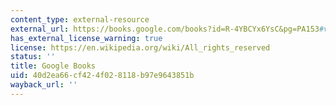 ```yaml
---
content_type: external-resource
external_url: https://books.google.com/books?id=R-4YBCYx6YsC&pg=PA153#v=onepage&q&f=false
has_external_license_warning: true
license: https://en.wikipedia.org/wiki/All_rights_reserved
status: ''
title: Google Books
uid: 40d2ea66-cf42-4f02-8118-b97e9643851b
wayback_url: ''
---
```

